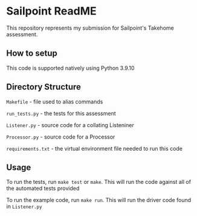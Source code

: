 # Sailpoint ReadME

This repository represents my submission for Sailpoint's Takehome assessment.

## How to setup

This code is supported natively using Python 3.9.10

## Directory Structure

`Makefile` - file used to alias commands

`run_tests.py` - the tests for this assessment

`Listener.py` - source code for a collating Listeniner

`Processor.py` - source code for a Processor

`requirements.txt` - the virtual environment file needed to run this code

## Usage

To run the tests, run `make test` or `make`. This will run the code against all of the automated tests provided

To run the example code, run `make run`. This will run the driver code found in `Listener.py` 